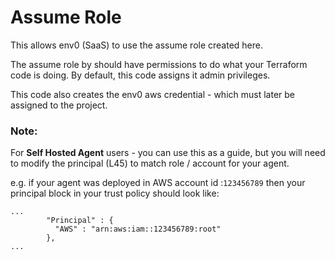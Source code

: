 # Assume Role 

This allows env0 (SaaS) to use the assume role created here.

The assume role by should have permissions to do what your Terraform code is doing.
By default, this code assigns it admin privileges.

This code also creates the env0 aws credential - which must later be assigned to the project.

### Note: 

For **Self Hosted Agent** users - you can use this as a guide, but you will need to modify the principal (L45) to match role / account for your agent.  

e.g. if your agent was deployed in AWS account id :`123456789`
then your principal block in your trust policy should look like:

```
...
        "Principal" : {
          "AWS" : "arn:aws:iam::123456789:root"
        },
...
```